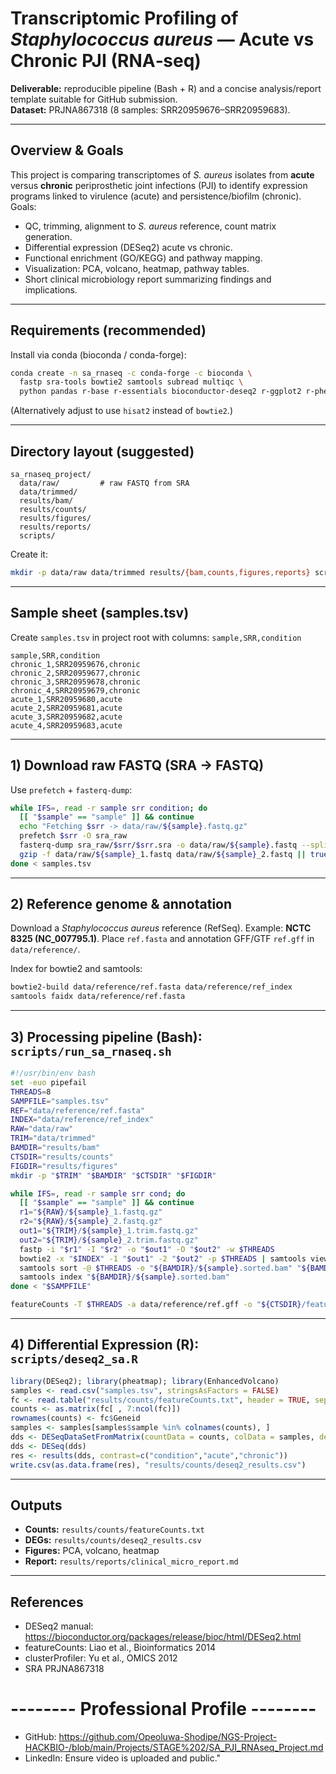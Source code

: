# Transcriptomic Profiling of *Staphylococcus aureus* — Acute vs Chronic PJI (RNA‑seq)

**Deliverable:** reproducible pipeline (Bash + R) and a concise analysis/report template suitable for GitHub submission.  
**Dataset:** PRJNA867318 (8 samples: SRR20959676–SRR20959683).

---

## Overview & Goals
This project is comparing transcriptomes of *S. aureus* isolates from **acute** versus **chronic** periprosthetic joint infections (PJI) to identify expression programs linked to virulence (acute) and persistence/biofilm (chronic). Goals:
- QC, trimming, alignment to *S. aureus* reference, count matrix generation.
- Differential expression (DESeq2) acute vs chronic.
- Functional enrichment (GO/KEGG) and pathway mapping.
- Visualization: PCA, volcano, heatmap, pathway tables.
- Short clinical microbiology report summarizing findings and implications.

---

## Requirements (recommended)
Install via conda (bioconda / conda-forge):
```bash
conda create -n sa_rnaseq -c conda-forge -c bioconda \
  fastp sra-tools bowtie2 samtools subread multiqc \
  python pandas r-base r-essentials bioconductor-deseq2 r-ggplot2 r-pheatmap r-clusterProfiler r-enrichplot r-EnhancedVolcano
```
(Alternatively adjust to use `hisat2` instead of `bowtie2`.)

---

## Directory layout (suggested)
```
sa_rnaseq_project/
  data/raw/         # raw FASTQ from SRA
  data/trimmed/
  results/bam/
  results/counts/
  results/figures/
  results/reports/
  scripts/
```
Create it:
```bash
mkdir -p data/raw data/trimmed results/{bam,counts,figures,reports} scripts
```

---

## Sample sheet (samples.tsv)
Create `samples.tsv` in project root with columns: `sample,SRR,condition`

```
sample,SRR,condition
chronic_1,SRR20959676,chronic
chronic_2,SRR20959677,chronic
chronic_3,SRR20959678,chronic
chronic_4,SRR20959679,chronic
acute_1,SRR20959680,acute
acute_2,SRR20959681,acute
acute_3,SRR20959682,acute
acute_4,SRR20959683,acute
```

---

## 1) Download raw FASTQ (SRA -> FASTQ)
Use `prefetch` + `fasterq-dump`:
```bash
while IFS=, read -r sample srr condition; do
  [[ "$sample" == "sample" ]] && continue
  echo "Fetching $srr -> data/raw/${sample}.fastq.gz"
  prefetch $srr -O sra_raw
  fasterq-dump sra_raw/$srr/$srr.sra -o data/raw/${sample}.fastq --split-files -e 4
  gzip -f data/raw/${sample}_1.fastq data/raw/${sample}_2.fastq || true
done < samples.tsv
```

---

## 2) Reference genome & annotation
Download a *Staphylococcus aureus* reference (RefSeq). Example: **NCTC 8325 (NC_007795.1)**. Place `ref.fasta` and annotation GFF/GTF `ref.gff` in `data/reference/`.

Index for bowtie2 and samtools:
```bash
bowtie2-build data/reference/ref.fasta data/reference/ref_index
samtools faidx data/reference/ref.fasta
```

---

## 3) Processing pipeline (Bash): `scripts/run_sa_rnaseq.sh`
```bash
#!/usr/bin/env bash
set -euo pipefail
THREADS=8
SAMPFILE="samples.tsv"
REF="data/reference/ref.fasta"
INDEX="data/reference/ref_index"
RAW="data/raw"
TRIM="data/trimmed"
BAMDIR="results/bam"
CTSDIR="results/counts"
FIGDIR="results/figures"
mkdir -p "$TRIM" "$BAMDIR" "$CTSDIR" "$FIGDIR"

while IFS=, read -r sample srr cond; do
  [[ "$sample" == "sample" ]] && continue
  r1="${RAW}/${sample}_1.fastq.gz"
  r2="${RAW}/${sample}_2.fastq.gz"
  out1="${TRIM}/${sample}_1.trim.fastq.gz"
  out2="${TRIM}/${sample}_2.trim.fastq.gz"
  fastp -i "$r1" -I "$r2" -o "$out1" -O "$out2" -w $THREADS
  bowtie2 -x "$INDEX" -1 "$out1" -2 "$out2" -p $THREADS | samtools view -b -@ $THREADS -o "${BAMDIR}/${sample}.bam" -
  samtools sort -@ $THREADS -o "${BAMDIR}/${sample}.sorted.bam" "${BAMDIR}/${sample}.bam"
  samtools index "${BAMDIR}/${sample}.sorted.bam"
done < "$SAMPFILE"

featureCounts -T $THREADS -a data/reference/ref.gff -o "${CTSDIR}/featureCounts.txt" ${BAMDIR}/*.sorted.bam
```

---

## 4) Differential Expression (R): `scripts/deseq2_sa.R`
```r
library(DESeq2); library(pheatmap); library(EnhancedVolcano)
samples <- read.csv("samples.tsv", stringsAsFactors = FALSE)
fc <- read.table("results/counts/featureCounts.txt", header = TRUE, sep = "\t", comment.char = "#")
counts <- as.matrix(fc[ , 7:ncol(fc)])
rownames(counts) <- fc$Geneid
samples <- samples[samples$sample %in% colnames(counts), ]
dds <- DESeqDataSetFromMatrix(countData = counts, colData = samples, design = ~ condition)
dds <- DESeq(dds)
res <- results(dds, contrast=c("condition","acute","chronic"))
write.csv(as.data.frame(res), "results/counts/deseq2_results.csv")
```

---

## Outputs
- **Counts:** `results/counts/featureCounts.txt`
- **DEGs:** `results/counts/deseq2_results.csv`
- **Figures:** PCA, volcano, heatmap
- **Report:** `results/reports/clinical_micro_report.md`

---

## References
- DESeq2 manual: https://bioconductor.org/packages/release/bioc/html/DESeq2.html  
- featureCounts: Liao et al., Bioinformatics 2014  
- clusterProfiler: Yu et al., OMICS 2012  
- SRA PRJNA867318

# -------- Professional Profile --------
- GitHub: https://github.com/Opeoluwa-Shodipe/NGS-Project-HACKBIO-/blob/main/Projects/STAGE%202/SA_PJI_RNAseq_Project.md
- LinkedIn: Ensure video is uploaded and public."

